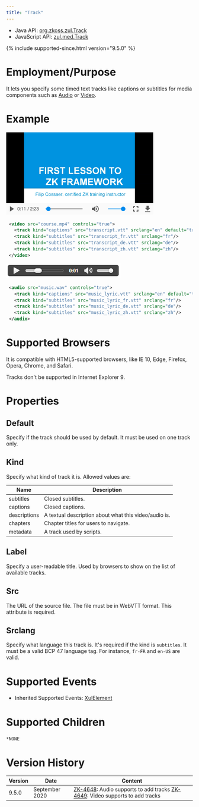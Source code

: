 ```yaml
---
title: "Track"
---
```



- Java API: [org.zkoss.zul.Track](https://www.zkoss.org/javadoc/latest/zk/org/zkoss/zul/Track.html)
- JavaScript API: [zul.med.Track](https://www.zkoss.org/javadoc/latest/jsdoc/classes/zul.med.Track.html)

{% include supported-since.html version="9.5.0" %}

# Employment/Purpose

It lets you specify some timed text tracks like captions or subtitles
for media components such as [ Audio]({{site.baseurl}}/zk_component_ref/audio)
or [ Video]({{site.baseurl}}/zk_component_ref/video).

# Example

![](/zk_component_ref/images/Player-Sample.png)

```xml
 <video src="course.mp4" controls="true">
   <track kind="captions" src="transcript.vtt" srclang="en" default="true"/>
   <track kind="subtitles" src="transcript_fr.vtt" srclang="fr"/>
   <track kind="subtitles" src="transcript_de.vtt" srclang="de"/>
   <track kind="subtitles" src="transcript_zh.vtt" srclang="zh"/>
 </video>
```

![](/zk_component_ref/images/ZKComRef_Audio_Example.png)

```xml
 <audio src="music.wav" controls="true">
   <track kind="captions" src="music_lyric.vtt" srclang="en" default="true"/>
   <track kind="subtitles" src="music_lyric_fr.vtt" srclang="fr"/>
   <track kind="subtitles" src="music_lyric_de.vtt" srclang="de"/>
   <track kind="subtitles" src="music_lyric_zh.vtt" srclang="zh"/>
 </audio>
```

# Supported Browsers

It is compatible with HTML5-supported browsers, like IE 10, Edge,
Firefox, Opera, Chrome, and Safari.

Tracks don't be supported in Internet Explorer 9.

# Properties

## Default

Specify if the track should be used by default. It must be used on one
track only.

## Kind

Specify what kind of track it is. Allowed values are:

| Name | Description |
|---|---|
| subtitles | Closed subtitles. |
| captions | Closed captions. |
| descriptions | A textual description about what this video/audio is. |
| chapters | Chapter titles for users to navigate. |
| metadata | A track used by scripts. |

## Label

Specify a user-readable title. Used by browsers to show on the list of
available tracks.

## Src

The URL of the source file. The file must be in WebVTT format. This
attribute is required.

## Srclang

Specify what language this track is. It's required if the kind is
`subtitles`. It must be a valid BCP 47 language tag. For instance,
`fr-FR` and `en-US` are valid.

# Supported Events

- Inherited Supported Events: [ XulElement]({{site.baseurl}}/zk_component_ref/xulelement#Supported_Events)

# Supported Children

`*NONE`



# Version History



| Version | Date           | Content                                                                                                                                                             |
|---------|----------------|---------------------------------------------------------------------------------------------------------------------------------------------------------------------|
| 9.5.0   | September 2020 | [ZK-4648](https://tracker.zkoss.org/browse/ZK-4648): Audio supports to add tracks [ZK-4649](https://tracker.zkoss.org/browse/ZK-4649): Video supports to add tracks |


